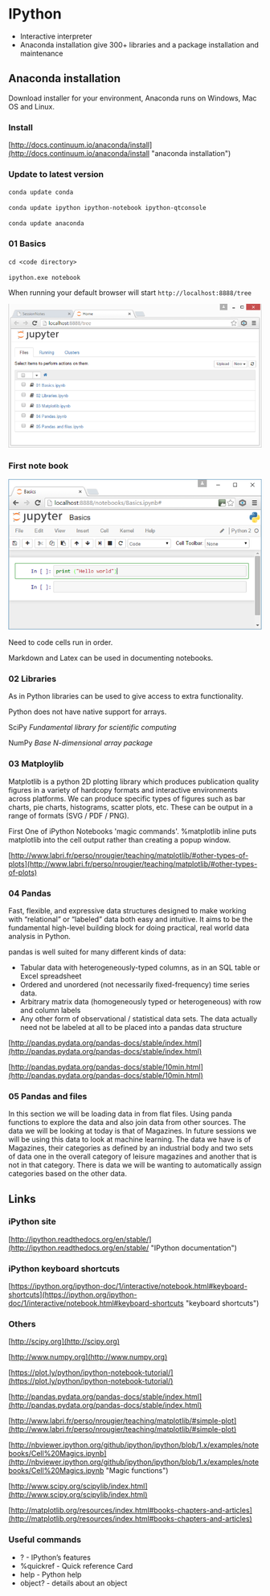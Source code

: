 # IPython

- Interactive interpreter
- Anaconda installation give 300+ libraries and a package installation and maintenance

## Anaconda installation

Download installer for your environment, Anaconda runs on Windows, Mac OS and Linux.   

### Install

[http://docs.continuum.io/anaconda/install](http://docs.continuum.io/anaconda/install "anaconda installation")

### Update to latest version

`conda update conda`

`conda update ipython ipython-notebook ipython-qtconsole`

`conda update anaconda`


### 01 Basics

`cd <code directory>` 

`ipython.exe notebook`

When running your default browser will start `http://localhost:8888/tree`

![Image of iPython Notebook tree](img/tree.png "Notebook tree")

### First note book

![alt text](img/Basics1.png "Logo Title Text 1")

Need to code cells run in order.

Markdown and Latex can be used in documenting notebooks.

### 02 Libraries

As in Python libraries can be used to give access to extra functionality.

Python does not have native support for arrays.

SciPy *Fundamental library for scientific computing*

NumPy *Base N-dimensional array package*

### 03 Matploylib

Matplotlib is a python 2D plotting library which produces publication quality figures in a variety of hardcopy formats and interactive environments across platforms.
We can produce specific types of figures such as bar charts, pie charts, histograms, scatter plots, etc.
These can be output in a range of formats (SVG / PDF / PNG).

First One of iPython Notebooks 'magic commands'. %matplotlib inline puts matplotlib into the cell output rather than creating a popup window.

[http://www.labri.fr/perso/nrougier/teaching/matplotlib/#other-types-of-plots](http://www.labri.fr/perso/nrougier/teaching/matplotlib/#other-types-of-plots)

### 04 Pandas

Fast, flexible, and expressive data structures designed to make working with “relational” or “labeled” data both easy and intuitive. It aims to be the fundamental high-level building block for doing practical, real world data analysis in Python.

pandas is well suited for many different kinds of data:

- Tabular data with heterogeneously-typed columns, as in an SQL table or Excel spreadsheet
- Ordered and unordered (not necessarily fixed-frequency) time series data.
- Arbitrary matrix data (homogeneously typed or heterogeneous) with row and column labels
- Any other form of observational / statistical data sets. The data actually need not be labeled at all to be placed into a pandas data structure

[http://pandas.pydata.org/pandas-docs/stable/index.html](http://pandas.pydata.org/pandas-docs/stable/index.html)

[http://pandas.pydata.org/pandas-docs/stable/10min.html](http://pandas.pydata.org/pandas-docs/stable/10min.html)

### 05 Pandas and files

In this section we will be loading data in from flat files.
Using panda functions to explore the data and also join data from other sources.
The data we will be looking at today is that of Magazines. In future sessions we will be using this data to look at machine learning.
The data we have is of Magazines, their categories as defined by an industrial body and two sets of data one in the overall category of leisure magazines and another that is not in that category. There is data we will be wanting to automatically assign categories based on the other data.


## Links

### iPython site

[http://ipython.readthedocs.org/en/stable/](http://ipython.readthedocs.org/en/stable/ "IPython documentation")

### iPython keyboard shortcuts

[https://ipython.org/ipython-doc/1/interactive/notebook.html#keyboard-shortcuts](https://ipython.org/ipython-doc/1/interactive/notebook.html#keyboard-shortcuts "keyboard shortcuts")

### Others

[http://scipy.org](http://scipy.org)

[http://www.numpy.org](http://www.numpy.org)

[https://plot.ly/python/ipython-notebook-tutorial/](https://plot.ly/python/ipython-notebook-tutorial/)

[http://pandas.pydata.org/pandas-docs/stable/index.html](http://pandas.pydata.org/pandas-docs/stable/index.html)

[http://www.labri.fr/perso/nrougier/teaching/matplotlib/#simple-plot](http://www.labri.fr/perso/nrougier/teaching/matplotlib/#simple-plot)

[http://nbviewer.ipython.org/github/ipython/ipython/blob/1.x/examples/notebooks/Cell%20Magics.ipynb](http://nbviewer.ipython.org/github/ipython/ipython/blob/1.x/examples/notebooks/Cell%20Magics.ipynb "Magic functions")

[http://www.scipy.org/scipylib/index.html](http://www.scipy.org/scipylib/index.html)

[http://matplotlib.org/resources/index.html#books-chapters-and-articles](http://matplotlib.org/resources/index.html#books-chapters-and-articles)

### Useful commands

- ? - IPython’s features
- %quickref - Quick reference Card
- help - Python help
- object? - details about an object 
